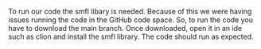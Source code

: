 To run our code the smfl libary is needed. Because of this we were having issues running the code in the GitHub code space. So, to run the code you have to download the main branch. Once downloaded, open it in an ide such as clion  and install the smfl library. The code should run as expected.